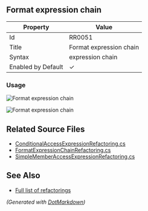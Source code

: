 ## Format expression chain

| Property           | Value                   |
| ------------------ | ----------------------- |
| Id                 | RR0051                  |
| Title              | Format expression chain |
| Syntax             | expression chain        |
| Enabled by Default | &#x2713;                |

### Usage

![Format expression chain](../../images/refactorings/FormatExpressionChainOnMultipleLines.png)

![Format expression chain](../../images/refactorings/FormatExpressionChainOnSingleLine.png)

## Related Source Files

* [ConditionalAccessExpressionRefactoring.cs](../../src/Refactorings/CSharp/Refactorings/ConditionalAccessExpressionRefactoring.cs)
* [FormatExpressionChainRefactoring.cs](../../src/Refactorings/CSharp/Refactorings/FormatExpressionChainRefactoring.cs)
* [SimpleMemberAccessExpressionRefactoring.cs](../../src/Refactorings/CSharp/Refactorings/SimpleMemberAccessExpressionRefactoring.cs)

## See Also

* [Full list of refactorings](Refactorings.md)

*\(Generated with [DotMarkdown](http://github.com/JosefPihrt/DotMarkdown)\)*